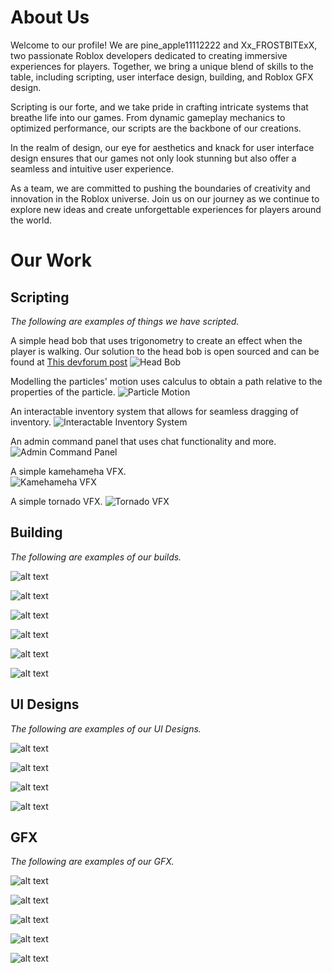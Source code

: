 # About Us

Welcome to our profile! We are pine_apple11112222 and Xx_FROSTBITExX, two passionate Roblox developers dedicated to creating immersive experiences for players. Together, we bring a unique blend of skills to the table, including scripting, user interface design, building, and Roblox GFX design.

Scripting is our forte, and we take pride in crafting intricate systems that breathe life into our games. From dynamic gameplay mechanics to optimized performance, our scripts are the backbone of our creations.

In the realm of design, our eye for aesthetics and knack for user interface design ensures that our games not only look stunning but also offer a seamless and intuitive user experience.

As a team, we are committed to pushing the boundaries of creativity and innovation in the Roblox universe. Join us on our journey as we continue to explore new ideas and create unforgettable experiences for players around the world.

# Our Work

## Scripting 
_The following are examples of things we have scripted._

A simple head bob that uses trigonometry to create an effect when the player is walking. 
Our solution to the head bob is open sourced and can be found at [This devforum post](https://devforum.roblox.com/t/creating-steady-camera-head-bob/1510676/3)
![Head Bob](https://github.com/TheRoSpaceOfficial/TheRoSpaceOfficial.github.io/assets/161690494/339dca1e-1ae1-4330-9f4f-0f4b360be6be)

Modelling the particles' motion uses calculus to obtain a path relative to the properties of the particle.
![Particle Motion](https://github.com/TheRoSpaceOfficial/TheRoSpaceOfficial.github.io/assets/161690494/ff83fe70-1581-44d8-91c9-0235421949e4)

An interactable inventory system that allows for seamless dragging of inventory.
![Interactable Inventory System](https://github.com/TheRoSpaceOfficial/TheRoSpaceOfficial.github.io/assets/161690494/5936e35d-c5f0-4328-a3ea-8c91ef86764e)

An admin command panel that uses chat functionality and more.
![Admin Command Panel](https://github.com/TheRoSpaceOfficial/TheRoSpaceOfficial.github.io/assets/161690494/731e7f44-f044-4b49-a3e5-14a4606e783f)

A simple kamehameha VFX.  
![Kamehameha VFX](https://github.com/TheRoSpaceOfficial/TheRoSpaceOfficial.github.io/assets/161690494/7400a8db-969a-448b-b8b8-6c9597d0c9e2)

A simple tornado VFX.
![Tornado VFX](https://github.com/TheRoSpaceOfficial/TheRoSpaceOfficial.github.io/assets/161690494/8d0367fa-9e30-4ce6-8ab8-239a4c5e9f02)

## Building
_The following are examples of our builds._

![alt text][logo]

[logo]: https://github.com/TheRoSpaceOfficial/TheRoSpaceOfficial.github.io/assets/161690494/f63469cd-252c-4b22-8c8f-392506804c64 "High Poly Menu"

![alt text][logo 2]

[logo 2]: https://github.com/TheRoSpaceOfficial/TheRoSpaceOfficial.github.io/assets/161690494/ee717740-70c0-4a5e-8a2c-555d3db7fe42 "Low Poly Islands"

![alt text][logo 3]

[logo 3]: https://github.com/TheRoSpaceOfficial/TheRoSpaceOfficial.github.io/assets/161690494/6cfddc58-50b1-46ba-bc2b-9c04e39b033b "Low Poly Island Hut"

![alt text][logo 4]

[logo 4]: https://github.com/TheRoSpaceOfficial/TheRoSpaceOfficial.github.io/assets/161690494/04575459-51a6-4f5c-bde6-6c410e72a9f5 "Low Poly Island Hut"

![alt text][logo 5]

[logo 5]: https://github.com/TheRoSpaceOfficial/TheRoSpaceOfficial.github.io/assets/161690494/cdedcbdf-3e66-4da6-a4b3-648148dab9f7 "Low Poly Blender Hut"

![alt text][logo 6]

[logo 6]: https://github.com/TheRoSpaceOfficial/TheRoSpaceOfficial.github.io/assets/161690494/4107c2e2-d87b-460e-9222-b8649d5107d3 "Low Poly Sci-Fi Hallway"


## UI Designs
_The following are examples of our UI Designs._

![alt text][logo 7]

[logo 7]: https://github.com/TheRoSpaceOfficial/TheRoSpaceOfficial.github.io/assets/161690494/31f2eed9-51c4-43f6-b0a8-cf800d8aa8e9 "Small UI Icons"

![alt text][logo 8]

[logo 8]: https://github.com/TheRoSpaceOfficial/TheRoSpaceOfficial.github.io/assets/161690494/a793fcfc-2e0d-48d5-a8d8-1b3cc30b5c63 "Currency Icons"

![alt text][logo 9]

[logo 9]: https://github.com/TheRoSpaceOfficial/TheRoSpaceOfficial.github.io/assets/161690494/6a0242fb-1569-403d-89ed-bf8a0e2ad9d9 "Detailed Currency Icons"

![alt text][logo 10]

[logo 10]: https://github.com/TheRoSpaceOfficial/TheRoSpaceOfficial.github.io/assets/161690494/3987b671-6a9a-4325-997c-7e0da9bba3e1 "Pirate Asthetic UI"

## GFX
_The following are examples of our GFX._

![alt text][logo 11]

[logo 11]: https://github.com/TheRoSpaceOfficial/TheRoSpaceOfficial.github.io/assets/161690494/745f6a28-fae0-4fd3-aa61-c78ebce47ee0 "Witched GFX"

![alt text][logo 12]

[logo 12]: https://github.com/TheRoSpaceOfficial/TheRoSpaceOfficial.github.io/assets/161690494/e3f37511-b940-42be-aca2-24e4ddaa73a0 "Hangout Group GFX"

![alt text][logo 13]

[logo 13]: https://github.com/TheRoSpaceOfficial/TheRoSpaceOfficial.github.io/assets/161690494/e1db7c0b-364d-49fb-a706-1e62033690c0 "Hangout Group GFX"

![alt text][logo 14]

[logo 14]: https://github.com/TheRoSpaceOfficial/TheRoSpaceOfficial.github.io/assets/161690494/41f7f1fa-ea6d-4e4d-864c-026df0591f19 "Hangout Group GFX"

![alt text][logo 15]

[logo 15]: https://github.com/TheRoSpaceOfficial/TheRoSpaceOfficial.github.io/assets/161690494/72094158-f576-4115-a399-497326815b44 "Hangout Group GFX"


